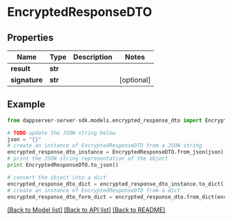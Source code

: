 # EncryptedResponseDTO


## Properties

Name | Type | Description | Notes
------------ | ------------- | ------------- | -------------
**result** | **str** |  | 
**signature** | **str** |  | [optional] 

## Example

```python
from dappserver-server-sdk.models.encrypted_response_dto import EncryptedResponseDTO

# TODO update the JSON string below
json = "{}"
# create an instance of EncryptedResponseDTO from a JSON string
encrypted_response_dto_instance = EncryptedResponseDTO.from_json(json)
# print the JSON string representation of the object
print EncryptedResponseDTO.to_json()

# convert the object into a dict
encrypted_response_dto_dict = encrypted_response_dto_instance.to_dict()
# create an instance of EncryptedResponseDTO from a dict
encrypted_response_dto_form_dict = encrypted_response_dto.from_dict(encrypted_response_dto_dict)
```
[[Back to Model list]](../README.md#documentation-for-models) [[Back to API list]](../README.md#documentation-for-api-endpoints) [[Back to README]](../README.md)


